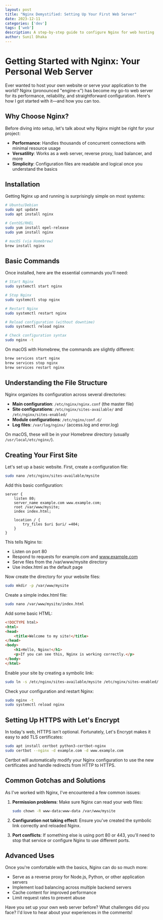 ```yaml
---
layout: post
title: "Nginx Demystified: Setting Up Your First Web Server"
date: 2023-12-11
categories: ['dev']
tags: ['web']
description: A step-by-step guide to configure Nginx for web hosting
author: Sunil Dhaka
---
```


# Getting Started with Nginx: Your Personal Web Server

Ever wanted to host your own website or serve your application to the world? Nginx (pronounced "engine-x") has become my go-to web server for its performance, reliability, and straightforward configuration. Here's how I got started with it—and how you can too.

## Why Choose Nginx?

Before diving into setup, let's talk about why Nginx might be right for your project:

- **Performance**: Handles thousands of concurrent connections with minimal resource usage
- **Versatility**: Works as a web server, reverse proxy, load balancer, and more
- **Simplicity**: Configuration files are readable and logical once you understand the basics

## Installation

Getting Nginx up and running is surprisingly simple on most systems:

```bash
# Ubuntu/Debian
sudo apt update
sudo apt install nginx

# CentOS/RHEL
sudo yum install epel-release
sudo yum install nginx

# macOS (via Homebrew)
brew install nginx
```

## Basic Commands

Once installed, here are the essential commands you'll need:

```bash
# Start Nginx
sudo systemctl start nginx

# Stop Nginx
sudo systemctl stop nginx

# Restart Nginx
sudo systemctl restart nginx

# Reload configuration (without downtime)
sudo systemctl reload nginx

# Check configuration syntax
sudo nginx -t
```

On macOS with Homebrew, the commands are slightly different:

```bash
brew services start nginx
brew services stop nginx
brew services restart nginx
```

## Understanding the File Structure

Nginx organizes its configuration across several directories:

- **Main configuration**: `/etc/nginx/nginx.conf` (the master file)
- **Site configurations**: `/etc/nginx/sites-available/` and `/etc/nginx/sites-enabled/`
- **Module configurations**: `/etc/nginx/conf.d/`
- **Log files**: `/var/log/nginx/` (access.log and error.log)

On macOS, these will be in your Homebrew directory (usually `/usr/local/etc/nginx/`).

## Creating Your First Site

Let's set up a basic website. First, create a configuration file:

```bash
sudo nano /etc/nginx/sites-available/mysite
```

Add this basic configuration:

```nginx
server {
    listen 80;
    server_name example.com www.example.com;
    root /var/www/mysite;
    index index.html;

    location / {
        try_files $uri $uri/ =404;
    }
}
```

This tells Nginx to:
- Listen on port 80
- Respond to requests for example.com and www.example.com
- Serve files from the /var/www/mysite directory
- Use index.html as the default page

Now create the directory for your website files:

```bash
sudo mkdir -p /var/www/mysite
```

Create a simple index.html file:

```bash
sudo nano /var/www/mysite/index.html
```

Add some basic HTML:

```html
<!DOCTYPE html>
<html>
<head>
    <title>Welcome to my site!</title>
</head>
<body>
    <h1>Hello, Nginx!</h1>
    <p>If you can see this, Nginx is working correctly.</p>
</body>
</html>
```

Enable your site by creating a symbolic link:

```bash
sudo ln -s /etc/nginx/sites-available/mysite /etc/nginx/sites-enabled/
```

Check your configuration and restart Nginx:

```bash
sudo nginx -t
sudo systemctl reload nginx
```

## Setting Up HTTPS with Let's Encrypt

In today's web, HTTPS isn't optional. Fortunately, Let's Encrypt makes it easy to add TLS certificates:

```bash
sudo apt install certbot python3-certbot-nginx
sudo certbot --nginx -d example.com -d www.example.com
```

Certbot will automatically modify your Nginx configuration to use the new certificates and handle redirects from HTTP to HTTPS.

## Common Gotchas and Solutions

As I've worked with Nginx, I've encountered a few common issues:

1. **Permission problems**: Make sure Nginx can read your web files:
   ```bash
   sudo chown -R www-data:www-data /var/www/mysite
   ```

2. **Configuration not taking effect**: Ensure you've created the symbolic link correctly and reloaded Nginx.

3. **Port conflicts**: If something else is using port 80 or 443, you'll need to stop that service or configure Nginx to use different ports.

## Advanced Uses

Once you're comfortable with the basics, Nginx can do so much more:

- Serve as a reverse proxy for Node.js, Python, or other application servers
- Implement load balancing across multiple backend servers
- Cache content for improved performance
- Limit request rates to prevent abuse

Have you set up your own web server before? What challenges did you face? I'd love to hear about your experiences in the comments!
